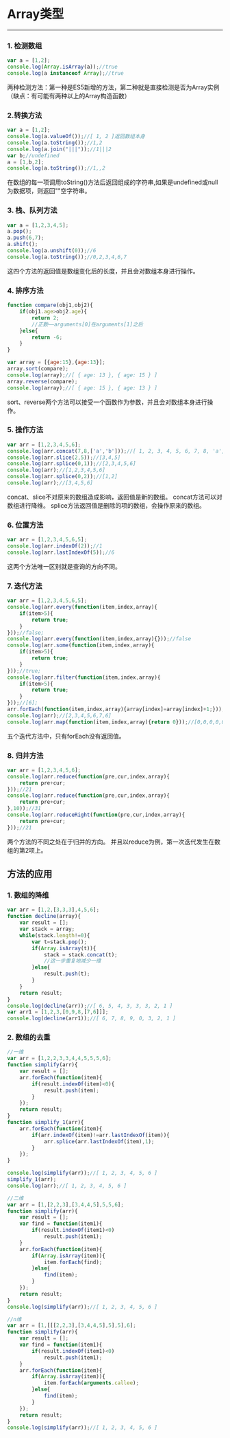 ﻿# Array类型
-------------------
### 1. 检测数组
```javascript
var a = [1,2];
console.log(Array.isArray(a));//true
console.log(a instanceof Array);//true
```
两种检测方法：第一种是ES5新增的方法，第二种就是直接检测是否为Array实例（缺点：有可能有两种以上的Array构造函数）
### 2.转换方法
```javascript
var a = [1,2];
console.log(a.valueOf());//[ 1, 2 ]返回数组本身
console.log(a.toString());//1,2
console.log(a.join("|||"));//1|||2
var b;//undefined
a = [1,b,2];
console.log(a.toString());//1,,2
```
在数组的每一项调用toString()方法后返回组成的字符串,如果是undefined或null为数据项，则返回""空字符串。
### 3. 栈、队列方法
```javascript
var a = [1,2,3,4,5];
a.pop();
a.push(6,7);
a.shift();
console.log(a.unshift(0));//6
console.log(a.toString());//0,2,3,4,6,7
```
这四个方法的返回值是数组变化后的长度，并且会对数组本身进行操作。
### 4. 排序方法
```javascript
function compare(obj1,obj2){
	if(obj1.age>obj2.age){
		return 2;
		//正数——arguments[0]在arguments[1]之后
	}else{
		return -6;
	}
}

var array = [{age:15},{age:13}];
array.sort(compare);
console.log(array);//[ { age: 13 }, { age: 15 } ]
array.reverse(compare);
console.log(array);//[ { age: 15 }, { age: 13 } ]
```
sort、reverse两个方法可以接受一个函数作为参数，并且会对数组本身进行操作。
### 5. 操作方法
```javascript
var arr = [1,2,3,4,5,6];
console.log(arr.concat(7,8,['a','b']));//[ 1, 2, 3, 4, 5, 6, 7, 8, 'a', 'b' ]
console.log(arr.slice(2,5));//[3,4,5]
console.log(arr.splice(0,1));//[2,3,4,5,6]
console.log(arr);//[1,2,3,4,5,6]
console.log(arr.splice(0,2));//[1,2]
console.log(arr);//[3,4,5,6]
```
concat、slice不对原来的数组造成影响，返回值是新的数组。
concat方法可以对数组进行降维。
splice方法返回值是删除的项的数组，会操作原来的数组。
### 6. 位置方法
```javascript
var arr = [1,2,3,4,5,6,5];
console.log(arr.indexOf(2));//1
console.log(arr.lastIndexOf(5));//6
```
这两个方法唯一区别就是查询的方向不同。
### 7. 迭代方法
```javascript
var arr = [1,2,3,4,5,6,5];
console.log(arr.every(function(item,index,array){
    if(item>5){
        return true;
    }
}));//false;
console.log(arr.every(function(item,index,array){}));//false
console.log(arr.some(function(item,index,array){
    if(item>5){
        return true;
    }
}));//true;
console.log(arr.filter(function(item,index,array){
    if(item>5){
        return true;
    }
}));//[6];
arr.forEach(function(item,index,array){array[index]=array[index]+1;}));
console.log(arr);//[2,3,4,5,6,7,6]
console.log(arr.map(function(item,index,array){return 0}));//[0,0,0,0,0,0,0]
```
五个迭代方法中，只有forEach没有返回值。
### 8. 归并方法
```javascript
var arr = [1,2,3,4,5,6];
console.log(arr.reduce(function(pre,cur,index,array){
    return pre+cur;
}));//21
console.log(arr.reduce(function(pre,cur,index,array){
    return pre+cur;
},10));//31
console.log(arr.reduceRight(function(pre,cur,index,array){
    return pre+cur;
}));//21
```
两个方法的不同之处在于归并的方向。
并且以reduce为例，第一次迭代发生在数组的第2项上。

## 方法的应用
### 1. 数组的降维
```javascript
var arr = [1,2,[3,3,3],4,5,6];
function decline(array){
	var result = [];
	var stack = array;
    while(stack.length!=0){
    	var t=stack.pop();
    	if(Array.isArray(t)){
    		stack = stack.concat(t);
    		//这一步重复地减少一维
    	}else{
    		result.push(t);
    	}
    }
    return result;
}
console.log(decline(arr));//[ 6, 5, 4, 3, 3, 3, 2, 1 ]
var arr1 = [1,2,3,[0,9,8,[7,6]]];
console.log(decline(arr1));//[ 6, 7, 8, 9, 0, 3, 2, 1 ]
```
### 2. 数组的去重
```javascript
//一维
var arr = [1,2,2,3,3,4,4,5,5,5,6];
function simplify(arr){
    var result = [];
    arr.forEach(function(item){
        if(result.indexOf(item)<0){
            result.push(item);
        }
    });
    return result;
}
function simplify_1(arr){
    arr.forEach(function(item){
        if(arr.indexOf(item)!=arr.lastIndexOf(item)){
            arr.splice(arr.lastIndexOf(item),1);
        }
    });
}

console.log(simplify(arr));//[ 1, 2, 3, 4, 5, 6 ]
simplify_1(arr);
console.log(arr);//[ 1, 2, 3, 4, 5, 6 ]
```

```javascript
//二维
var arr = [1,[2,2,3],[3,4,4,5],5,5,6];
function simplify(arr){
    var result = [];
    var find = function(item1){
        if(result.indexOf(item1)<0)
            result.push(item1);
    }
    arr.forEach(function(item){
        if(Array.isArray(item)){
            item.forEach(find);
        }else{
            find(item);
        }
    });
    return result;
}
console.log(simplify(arr));//[ 1, 2, 3, 4, 5, 6 ]
```

```javascript
//n维
var arr = [1,[[[2,2,3],[3,4,4,5],5],5],6];
function simplify(arr){
    var result = [];
    var find = function(item1){
        if(result.indexOf(item1)<0)
            result.push(item1);
    }
    arr.forEach(function(item){
        if(Array.isArray(item)){
            item.forEach(arguments.callee);
        }else{
            find(item);
        }
    });
    return result;
}
console.log(simplify(arr));//[ 1, 2, 3, 4, 5, 6 ]
```